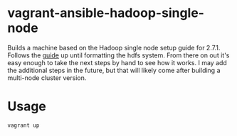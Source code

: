 # vagrant-ansible-hadoop-single-node
Builds a machine based on the Hadoop single node setup guide for 2.7.1.  Follows the [guide]() up until formatting the hdfs system.
From there on out it's easy enough to take the next steps by hand to see how it works.  I may add the additional steps in the future,
but that will likely come after building a multi-node cluster version.

# Usage
```vagrant up```

